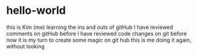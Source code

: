 # hello-world
this is Kim (me) learning the ins and outs of gitHub
I have reviewed comments on gitHub before
I have reviewed code changes on git before
now it is my turn to create some magic on git hub
this is me doing it again, without looking
